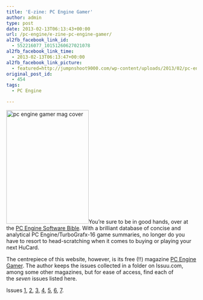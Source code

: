 ```yaml
---
title: 'E-zine: PC Engine Gamer'
author: admin
type: post
date: 2013-02-13T06:13:43+00:00
url: /pc-engine/e-zine-pc-engine-gamer/
al2fb_facebook_link_id:
  - 552216077_10151260627021078
al2fb_facebook_link_time:
  - 2013-02-13T06:13:47+00:00
al2fb_facebook_link_picture:
  - featured=http://jumpnshoot9000.com/wp-content/uploads/2013/02/pc-engine-gamer-mag-cover-150x150.png
original_post_id:
  - 454
tags:
  - PC Engine

---
```

[<img class="size-medium wp-image-455 alignleft" alt="pc engine gamer mag cover" src="http://jumpnshoot9000.com/wp-content/uploads/2013/02/pc-engine-gamer-mag-cover-218x300.png" width="218" height="300" />][1]You&#8217;re sure to be in good hands, over at the [PC Engine Software Bible][2]. With a brilliant database of concise and analytical PC Engine/TurboGrafx-16 game summaries, no longer do you have to resort to head-scratching when it comes to buying or playing your next HuCard.

The centrepiece of this website, however, is its free (!!) magazine [PC Engine Gamer][3]. The author keeps the issues collected in a folder on Issuu.com, among some other magazines, but for ease of access, find each of the _seven_ issues listed here.

Issues [1][4], [2][5], [3][6], [4][7], [5][8], [6][9], [7][10].

 [1]: http://jumpnshoot9000.com/wp-content/uploads/2013/02/pc-engine-gamer-mag-cover.png
 [2]: http://www.pcengine.co.uk/
 [3]: http://www.issuu.com/sunteam/docs
 [4]: http://www.issuu.com/sunteam/docs/pc-engine-gamer_001
 [5]: http://www.issuu.com/sunteam/docs/pc-engine-gamer_002
 [6]: http://www.issuu.com/sunteam/docs/pc-engine-gamer_003
 [7]: http://www.issuu.com/sunteam/docs/pc-engine-gamer_004
 [8]: http://www.issuu.com/sunteam/docs/pc-engine-gamer_005
 [9]: http://www.issuu.com/sunteam/docs/pc-engine-gamer_006
 [10]: http://www.issuu.com/sunteam/docs/pc-engine-gamer_007
